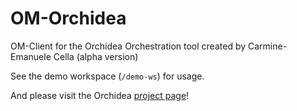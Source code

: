# OM-Orchidea

OM-Client for the Orchidea Orchestration tool created by Carmine-Emanuele Cella
(alpha version)

See the demo workspace (`/demo-ws`) for usage.

And please visit the Orchidea [project page](https://http://www.orch-idea.org/)!
